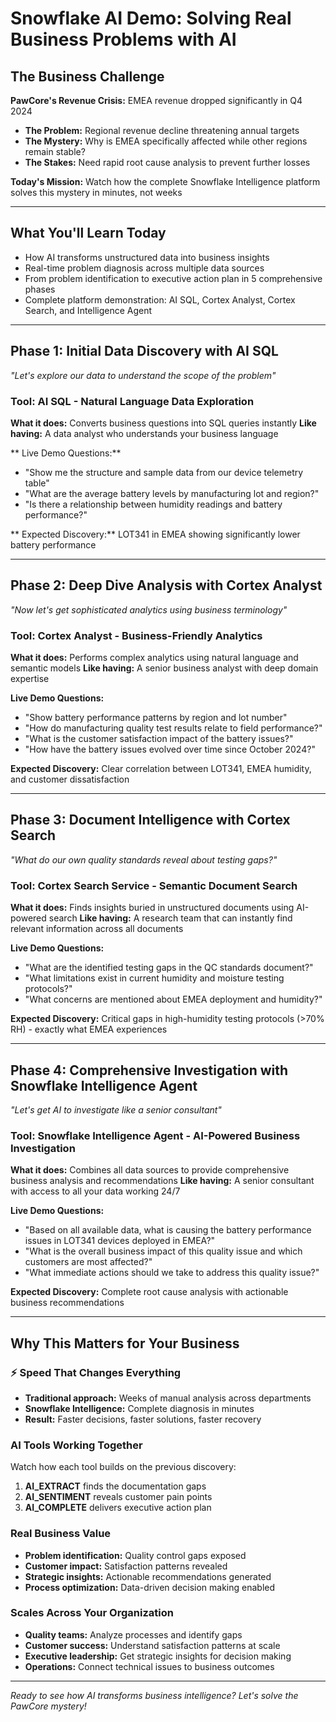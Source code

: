 # Snowflake AI Demo: Solving Real Business Problems with AI

## The Business Challenge
**PawCore's Revenue Crisis:** EMEA revenue dropped significantly in Q4 2024
- **The Problem:** Regional revenue decline threatening annual targets
- **The Mystery:** Why is EMEA specifically affected while other regions remain stable?
- **The Stakes:** Need rapid root cause analysis to prevent further losses

**Today's Mission:** Watch how the complete Snowflake Intelligence platform solves this mystery in minutes, not weeks

---

## What You'll Learn Today
- How AI transforms unstructured data into business insights
- Real-time problem diagnosis across multiple data sources
- From problem identification to executive action plan in 5 comprehensive phases
- Complete platform demonstration: AI SQL, Cortex Analyst, Cortex Search, and Intelligence Agent

---

## Phase 1: Initial Data Discovery with AI SQL

*"Let's explore our data to understand the scope of the problem"*

### **Tool: AI SQL** - Natural Language Data Exploration
**What it does:** Converts business questions into SQL queries instantly
**Like having:** A data analyst who understands your business language

** Live Demo Questions:**
- "Show me the structure and sample data from our device telemetry table"
- "What are the average battery levels by manufacturing lot and region?"
- "Is there a relationship between humidity readings and battery performance?"

** Expected Discovery:** LOT341 in EMEA showing significantly lower battery performance

---

## Phase 2: Deep Dive Analysis with Cortex Analyst

*"Now let's get sophisticated analytics using business terminology"*

### **Tool: Cortex Analyst** - Business-Friendly Analytics
**What it does:** Performs complex analytics using natural language and semantic models
**Like having:** A senior business analyst with deep domain expertise

**Live Demo Questions:**
- "Show battery performance patterns by region and lot number"
- "How do manufacturing quality test results relate to field performance?"
- "What is the customer satisfaction impact of the battery issues?"
- "How have the battery issues evolved over time since October 2024?"

**Expected Discovery:** Clear correlation between LOT341, EMEA humidity, and customer dissatisfaction

---

## Phase 3: Document Intelligence with Cortex Search

*"What do our own quality standards reveal about testing gaps?"*

### **Tool: Cortex Search Service** - Semantic Document Search
**What it does:** Finds insights buried in unstructured documents using AI-powered search
**Like having:** A research team that can instantly find relevant information across all documents

**Live Demo Questions:**
- "What are the identified testing gaps in the QC standards document?"
- "What limitations exist in current humidity and moisture testing protocols?"
- "What concerns are mentioned about EMEA deployment and humidity?"

**Expected Discovery:** Critical gaps in high-humidity testing protocols (>70% RH) - exactly what EMEA experiences

---

## Phase 4: Comprehensive Investigation with Snowflake Intelligence Agent

*"Let's get AI to investigate like a senior consultant"*

### **Tool: Snowflake Intelligence Agent** - AI-Powered Business Investigation
**What it does:** Combines all data sources to provide comprehensive business analysis and recommendations
**Like having:** A senior consultant with access to all your data working 24/7

**Live Demo Questions:**
- "Based on all available data, what is causing the battery performance issues in LOT341 devices deployed in EMEA?"
- "What is the overall business impact of this quality issue and which customers are most affected?"
- "What immediate actions should we take to address this quality issue?"

**Expected Discovery:** Complete root cause analysis with actionable business recommendations

---

## Why This Matters for Your Business

### ⚡ **Speed That Changes Everything**
- **Traditional approach:** Weeks of manual analysis across departments
- **Snowflake Intelligence:** Complete diagnosis in minutes
- **Result:** Faster decisions, faster solutions, faster recovery

### **AI Tools Working Together**
Watch how each tool builds on the previous discovery:
1. **AI_EXTRACT** finds the documentation gaps
2. **AI_SENTIMENT** reveals customer pain points  
3. **AI_COMPLETE** delivers executive action plan

### **Real Business Value**
- **Problem identification:** Quality control gaps exposed
- **Customer impact:** Satisfaction patterns revealed
- **Strategic insights:** Actionable recommendations generated
- **Process optimization:** Data-driven decision making enabled

### **Scales Across Your Organization**
- **Quality teams:** Analyze processes and identify gaps
- **Customer success:** Understand satisfaction patterns at scale
- **Executive leadership:** Get strategic insights for decision making
- **Operations:** Connect technical issues to business outcomes

---

*Ready to see how AI transforms business intelligence? Let's solve the PawCore mystery!*
